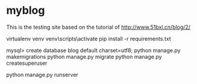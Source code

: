 # myblog

This is the testing site based on the tutorial of http://www.51bxl.cn/blog/2/


virtualenv venv
venv\scripts\activate
pip install -r requirements.txt

mysql> create database blog default charset=utf8;
python manage.py  makemigrations
python manage.py migrate
python manage.py createsuperuser


python manage.py runserver


